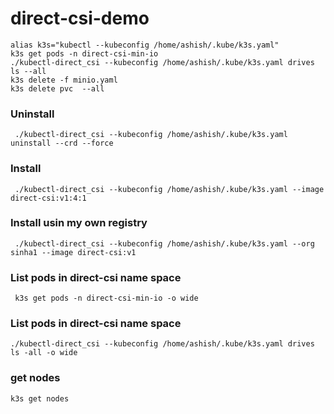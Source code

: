# direct-csi-demo
```
alias k3s="kubectl --kubeconfig /home/ashish/.kube/k3s.yaml"
k3s get pods -n direct-csi-min-io
./kubectl-direct_csi --kubeconfig /home/ashish/.kube/k3s.yaml drives ls --all
k3s delete -f minio.yaml
k3s delete pvc  --all
```

### Uninstall
```
 ./kubectl-direct_csi --kubeconfig /home/ashish/.kube/k3s.yaml uninstall --crd --force
 ```
 
 ### Install
```
 ./kubectl-direct_csi --kubeconfig /home/ashish/.kube/k3s.yaml --image direct-csi:v1:4:1
 ```
  ### Install usin my own registry
```
 ./kubectl-direct_csi --kubeconfig /home/ashish/.kube/k3s.yaml --org sinha1 --image direct-csi:v1
 ```
 
   ### List pods in direct-csi  name space
```
 k3s get pods -n direct-csi-min-io -o wide
 ```

### List pods in direct-csi  name space
```
./kubectl-direct_csi --kubeconfig /home/ashish/.kube/k3s.yaml drives ls -all -o wide 
 ```
 
 
 ### get nodes 
 ```
 k3s get nodes 
 ```
